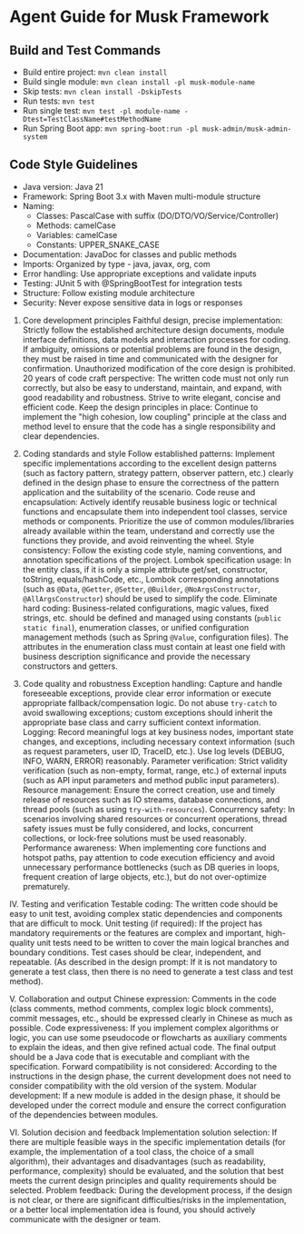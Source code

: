 # Agent Guide for Musk Framework

## Build and Test Commands
- Build entire project: `mvn clean install`
- Build single module: `mvn clean install -pl musk-module-name`
- Skip tests: `mvn clean install -DskipTests`
- Run tests: `mvn test`
- Run single test: `mvn test -pl module-name -Dtest=TestClassName#testMethodName`
- Run Spring Boot app: `mvn spring-boot:run -pl musk-admin/musk-admin-system`

## Code Style Guidelines
- Java version: Java 21
- Framework: Spring Boot 3.x with Maven multi-module structure
- Naming: 
  - Classes: PascalCase with suffix (DO/DTO/VO/Service/Controller)
  - Methods: camelCase
  - Variables: camelCase
  - Constants: UPPER_SNAKE_CASE
- Documentation: JavaDoc for classes and public methods
- Imports: Organized by type - java, javax, org, com
- Error handling: Use appropriate exceptions and validate inputs
- Testing: JUnit 5 with @SpringBootTest for integration tests
- Structure: Follow existing module architecture
- Security: Never expose sensitive data in logs or responses


1. Core development principles
Faithful design, precise implementation: Strictly follow the established architecture design documents, module interface definitions, data models and interaction processes for coding. If ambiguity, omissions or potential problems are found in the design, they must be raised in time and communicated with the designer for confirmation. Unauthorized modification of the core design is prohibited.
20 years of code craft perspective: The written code must not only run correctly, but also be easy to understand, maintain, and expand, with good readability and robustness. Strive to write elegant, concise and efficient code.
Keep the design principles in place: Continue to implement the "high cohesion, low coupling" principle at the class and method level to ensure that the code has a single responsibility and clear dependencies.

2. Coding standards and style
Follow established patterns: Implement specific implementations according to the excellent design patterns (such as factory pattern, strategy pattern, observer pattern, etc.) clearly defined in the design phase to ensure the correctness of the pattern application and the suitability of the scenario.
Code reuse and encapsulation:
Actively identify reusable business logic or technical functions and encapsulate them into independent tool classes, service methods or components.
Prioritize the use of common modules/libraries already available within the team, understand and correctly use the functions they provide, and avoid reinventing the wheel.
Style consistency: Follow the existing code style, naming conventions, and annotation specifications of the project.
Lombok specification usage: In the entity class, if it is only a simple attribute get/set, constructor, toString, equals/hashCode, etc., Lombok corresponding annotations (such as `@Data`, `@Getter`, `@Setter`, `@Builder`, `@NoArgsConstructor`, `@AllArgsConstructor`) should be used to simplify the code.
Eliminate hard coding:
Business-related configurations, magic values, fixed strings, etc. should be defined and managed using constants (`public static final`), enumeration classes, or unified configuration management methods (such as Spring `@Value`, configuration files).
The attributes in the enumeration class must contain at least one field with business description significance and provide the necessary constructors and getters.

3. Code quality and robustness
Exception handling:
Capture and handle foreseeable exceptions, provide clear error information or execute appropriate fallback/compensation logic.
Do not abuse `try-catch` to avoid swallowing exceptions; custom exceptions should inherit the appropriate base class and carry sufficient context information.
Logging:
Record meaningful logs at key business nodes, important state changes, and exceptions, including necessary context information (such as request parameters, user ID, TraceID, etc.).
Use log levels (DEBUG, INFO, WARN, ERROR) reasonably.
Parameter verification: Strict validity verification (such as non-empty, format, range, etc.) of external inputs (such as API input parameters and method public input parameters).
Resource management: Ensure the correct creation, use and timely release of resources such as IO streams, database connections, and thread pools (such as using `try-with-resources`).
Concurrency safety: In scenarios involving shared resources or concurrent operations, thread safety issues must be fully considered, and locks, concurrent collections, or lock-free solutions must be used reasonably.
Performance awareness: When implementing core functions and hotspot paths, pay attention to code execution efficiency and avoid unnecessary performance bottlenecks (such as DB queries in loops, frequent creation of large objects, etc.), but do not over-optimize prematurely.

IV. Testing and verification
Testable coding: The written code should be easy to unit test, avoiding complex static dependencies and components that are difficult to mock.
Unit testing (if required):
If the project has mandatory requirements or the features are complex and important, high-quality unit tests need to be written to cover the main logical branches and boundary conditions.
Test cases should be clear, independent, and repeatable.
(As described in the design prompt: If it is not mandatory to generate a test class, then there is no need to generate a test class and test method).

V. Collaboration and output
Chinese expression: Comments in the code (class comments, method comments, complex logic block comments), commit messages, etc., should be expressed clearly in Chinese as much as possible.
Code expressiveness:
If you implement complex algorithms or logic, you can use some pseudocode or flowcharts as auxiliary comments to explain the ideas, and then give refined actual code.
The final output should be a Java code that is executable and compliant with the specification.
Forward compatibility is not considered: According to the instructions in the design phase, the current development does not need to consider compatibility with the old version of the system.
Modular development: If a new module is added in the design phase, it should be developed under the correct module and ensure the correct configuration of the dependencies between modules.

VI. Solution decision and feedback
Implementation solution selection: If there are multiple feasible ways in the specific implementation details (for example, the implementation of a tool class, the choice of a small algorithm), their advantages and disadvantages (such as readability, performance, complexity) should be evaluated, and the solution that best meets the current design principles and quality requirements should be selected.
Problem feedback: During the development process, if the design is not clear, or there are significant difficulties/risks in the implementation, or a better local implementation idea is found, you should actively communicate with the designer or team.